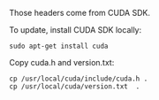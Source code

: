 Those headers come from CUDA SDK.

To update, install CUDA SDK locally:
```
sudo apt-get install cuda
```

Copy cuda.h and version.txt:
```
cp /usr/local/cuda/include/cuda.h .
cp /usr/local/cuda/version.txt  .
```
